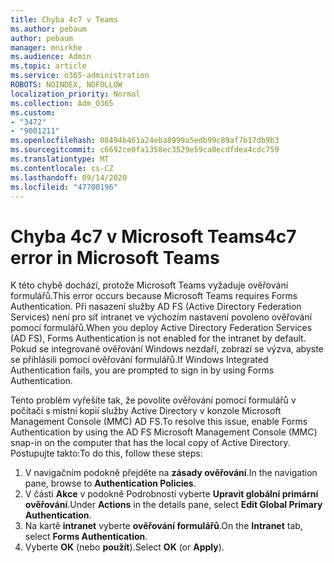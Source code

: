 ```yaml
---
title: Chyba 4c7 v Teams
ms.author: pebaum
author: pebaum
manager: mnirkhe
ms.audience: Admin
ms.topic: article
ms.service: o365-administration
ROBOTS: NOINDEX, NOFOLLOW
localization_priority: Normal
ms.collection: Adm_O365
ms.custom:
- "3472"
- "9001211"
ms.openlocfilehash: 08494b461a24eba8999a5edb99c89af7b17db9b3
ms.sourcegitcommit: c6692ce0fa1358ec3529e59ca0ecdfdea4cdc759
ms.translationtype: MT
ms.contentlocale: cs-CZ
ms.lasthandoff: 09/14/2020
ms.locfileid: "47700196"
---
```

# <a name="4c7-error-in-microsoft-teams"></a><span data-ttu-id="c5327-102">Chyba 4c7 v Microsoft Teams</span><span class="sxs-lookup"><span data-stu-id="c5327-102">4c7 error in Microsoft Teams</span></span>

<span data-ttu-id="c5327-103">K této chybě dochází, protože Microsoft Teams vyžaduje ověřování formulářů.</span><span class="sxs-lookup"><span data-stu-id="c5327-103">This error occurs because Microsoft Teams requires Forms Authentication.</span></span> <span data-ttu-id="c5327-104">Při nasazení služby AD FS (Active Directory Federation Services) není pro síť intranet ve výchozím nastavení povoleno ověřování pomocí formulářů.</span><span class="sxs-lookup"><span data-stu-id="c5327-104">When you deploy Active Directory Federation Services (AD FS), Forms Authentication is not enabled for the intranet by default.</span></span> <span data-ttu-id="c5327-105">Pokud se integrované ověřování Windows nezdaří, zobrazí se výzva, abyste se přihlásili pomocí ověřování formulářů.</span><span class="sxs-lookup"><span data-stu-id="c5327-105">If Windows Integrated Authentication fails, you are prompted to sign in by using Forms Authentication.</span></span>

<span data-ttu-id="c5327-106">Tento problém vyřešíte tak, že povolíte ověřování pomocí formulářů v počítači s místní kopií služby Active Directory v konzole Microsoft Management Console (MMC) AD FS.</span><span class="sxs-lookup"><span data-stu-id="c5327-106">To resolve this issue, enable Forms Authentication by using the AD FS Microsoft Management Console (MMC) snap-in on the computer that has the local copy of Active Directory.</span></span> <span data-ttu-id="c5327-107">Postupujte takto:</span><span class="sxs-lookup"><span data-stu-id="c5327-107">To do this, follow these steps:</span></span> 

1. <span data-ttu-id="c5327-108">V navigačním podokně přejděte na **zásady ověřování**.</span><span class="sxs-lookup"><span data-stu-id="c5327-108">In the navigation pane, browse to **Authentication Policies**.</span></span>
2. <span data-ttu-id="c5327-109">V části **Akce** v podokně Podrobnosti vyberte **Upravit globální primární ověřování**.</span><span class="sxs-lookup"><span data-stu-id="c5327-109">Under **Actions** in the details pane, select **Edit Global Primary Authentication**.</span></span>
3. <span data-ttu-id="c5327-110">Na kartě **intranet** vyberte **ověřování formulářů**.</span><span class="sxs-lookup"><span data-stu-id="c5327-110">On the **Intranet** tab, select **Forms Authentication**.</span></span>
4. <span data-ttu-id="c5327-111">Vyberte **OK** (nebo **použít**).</span><span class="sxs-lookup"><span data-stu-id="c5327-111">Select **OK** (or **Apply**).</span></span>